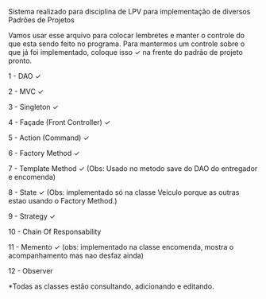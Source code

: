 Sistema realizado para disciplina de LPV para implementação de diversos Padrões de Projetos 

Vamos usar esse arquivo para colocar lembretes e manter o controle do que esta sendo feito no programa.
Para mantermos um controle sobre o que já foi implementado, coloque isso ✓ na frente do padrão de projeto pronto.

1 - DAO ✓

2 - MVC ✓

3 - Singleton ✓

4 - Façade (Front Controller) ✓

5 - Action (Command) ✓

6 - Factory Method ✓

7 - Template Method ✓ (Obs: Usado no metodo save do DAO do entregador e encomenda)

8 - State ✓ (Obs: implementado só na classe Veiculo porque as outras estao usando o Factory Method.)

9 - Strategy ✓

10 - Chain Of Responsability 

11 - Memento ✓ (obs: implementado na classe encomenda, mostra o acompanhamento mas nao desfaz ainda)

12 - Observer

*Todas as classes estão consultando, adicionando e editando.
